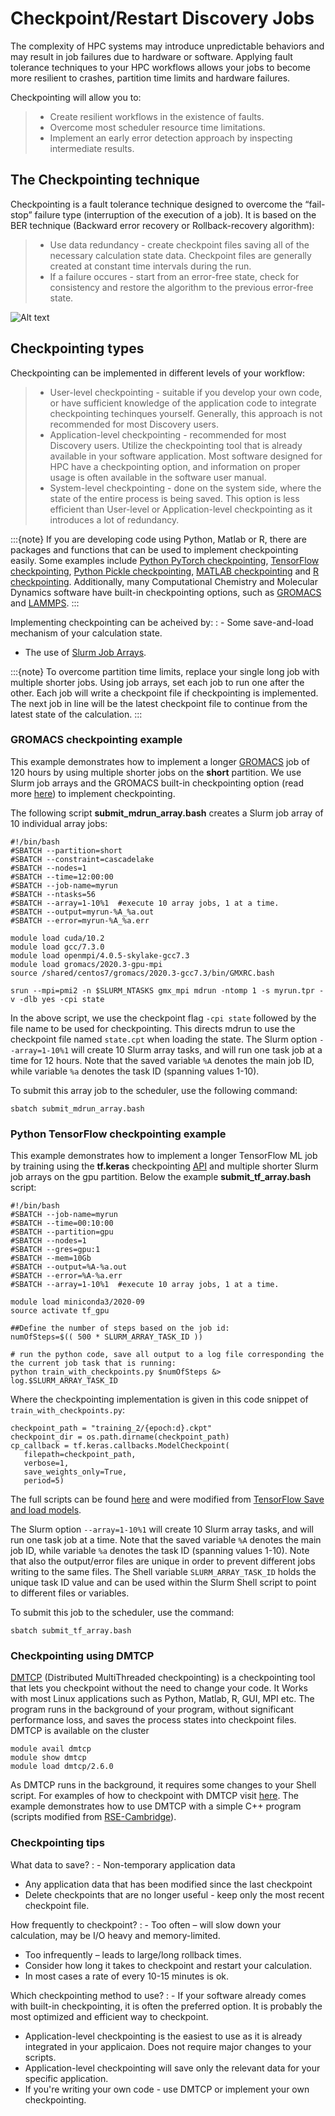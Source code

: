 # Checkpoint/Restart Discovery Jobs

The complexity of HPC systems may introduce unpredictable behaviors and may result in job failures due to hardware or software. Applying fault tolerance techniques to your HPC workflows allows your jobs to become more resilient to crashes, partition time limits and hardware failures.

Checkpointing will allow you to:

> - Create resilient workflows in the existence of faults.
> - Overcome most scheduler resource time limitations.
> - Implement an early error detection approach by inspecting intermediate results.

## The Checkpointing technique

Checkpointing is a fault tolerance technique designed to overcome the “fail-stop” failure type (interruption of the execution of a job). It is based on the BER technique (Backward error recovery or Rollback-recovery algorithm):

> - Use data redundancy - create checkpoint files saving all of the necessary calculation state data. Checkpoint files are generally created at constant time intervals during the run.
> - If a failure occures - start from an error-free state, check for consistency and restore the algorithm to the previous error-free state.

![Alt text](../images/checkpointing.png)

## Checkpointing types

Checkpointing can be implemented in different levels of your workflow:

> - User-level checkpointing - suitable if you develop your own code, or have sufficient knowledge of the application code to integrate checkpointing techinques yourself. Generally, this approach is not recommended for most Discovery users.
> - Application-level checkpointing - recommended for most Discovery users. Utilize the checkpointing tool that is already available in your software application. Most software designed for HPC have a checkpointing option, and information on proper usage is often available in the software user manual.
> - System-level checkpointing - done on the system side, where the state of the entire process is being saved. This option is less efficient than User-level or Application-level checkpointing as it introduces a lot of redundancy.

:::{note}
If you are developing code using Python, Matlab or R, there are packages and functions that can be used to implement checkpointing easily. Some examples include [Python PyTorch checkpointing](https://pytorch.org/tutorials/recipes/recipes/saving_and_loading_a_general_checkpoint.html), [TensorFlow checkpointing](https://www.tensorflow.org/guide/checkpoint), [Python Pickle checkpointing](https://deap.readthedocs.io/en/master/tutorials/advanced/checkpoint.html), [MATLAB checkpointing](https://www.mathworks.com/help/gads/work-with-checkpoint-files.html) and [R checkpointing](https://cran.r-project.org/web/packages/checkpoint/vignettes/checkpoint.html). Additionally, many Computational Chemistry and Molecular Dynamics software have built-in checkpointing options, such as [GROMACS](https://manual.gromacs.org/documentation/current/user-guide/managing-simulations.html) and [LAMMPS](https://docs.lammps.org/restart.html).
:::

Implementing checkpointing can be acheived by:
: - Some save-and-load mechanism of your calculation state.
  - The use of [Slurm Job Arrays](https://slurm.schedmd.com/job_array.html).

:::{note}
To overcome partition time limits, replace your single long job with multiple shorter jobs. Using job arrays, set each job to run one after the other. Each job will write a checkpoint file if checkpointing is implemented. The next job in line will be the latest checkpoint file to continue from the latest state of the calculation.
:::

### GROMACS checkpointing example

This example demonstrates how to implement a longer [GROMACS](https://www.gromacs.org/) job of 120 hours by using multiple shorter jobs on the **short** partition. We use Slurm job arrays and the GROMACS built-in checkpointing option (read more [here](https://manual.gromacs.org/documentation/current/user-guide/managing-simulations.html)) to implement checkpointing.

The following script **submit_mdrun_array.bash** creates a Slurm job array of 10 individual array jobs:

```
#!/bin/bash
#SBATCH --partition=short
#SBATCH --constraint=cascadelake
#SBATCH --nodes=1
#SBATCH --time=12:00:00
#SBATCH --job-name=myrun
#SBATCH --ntasks=56
#SBATCH --array=1-10%1  #execute 10 array jobs, 1 at a time.
#SBATCH --output=myrun-%A_%a.out
#SBATCH --error=myrun-%A_%a.err

module load cuda/10.2
module load gcc/7.3.0
module load openmpi/4.0.5-skylake-gcc7.3
module load gromacs/2020.3-gpu-mpi
source /shared/centos7/gromacs/2020.3-gcc7.3/bin/GMXRC.bash

srun --mpi=pmi2 -n $SLURM_NTASKS gmx_mpi mdrun -ntomp 1 -s myrun.tpr -v -dlb yes -cpi state
```

In the above script, we use the checkpoint flag `-cpi state` followed by the file name to be used for checkpointing. This directs mdrun to use the checkpoint file named `state.cpt` when loading the state. The Slurm option `--array=1-10%1` will create 10 Slurm array tasks, and will run one task job at a time for 12 hours. Note that the saved variable `%A` denotes the main job ID, while variable `%a` denotes the task ID (spanning values 1-10).

To submit this array job to the scheduler, use the following command:

```
sbatch submit_mdrun_array.bash
```

### Python TensorFlow checkpointing example

This example demonstrates how to implement a longer TensorFlow ML job by training using the **tf.keras** checkpointing [API](https://www.tensorflow.org/tutorials/keras/save_and_load) and multiple shorter Slurm job arrays on the gpu partition.
Below the example **submit_tf_array.bash** script:

```
#!/bin/bash
#SBATCH --job-name=myrun
#SBATCH --time=00:10:00
#SBATCH --partition=gpu
#SBATCH --nodes=1
#SBATCH --gres=gpu:1
#SBATCH --mem=10Gb
#SBATCH --output=%A-%a.out
#SBATCH --error=%A-%a.err
#SBATCH --array=1-10%1  #execute 10 array jobs, 1 at a time.

module load miniconda3/2020-09
source activate tf_gpu

##Define the number of steps based on the job id:
numOfSteps=$(( 500 * SLURM_ARRAY_TASK_ID ))

# run the python code, save all output to a log file corresponding the the current job task that is running:
python train_with_checkpoints.py $numOfSteps &> log.$SLURM_ARRAY_TASK_ID
```

Where the checkpointing implementation is given in this code snippet of `train_with_checkpoints.py`:

```
checkpoint_path = "training_2/{epoch:d}.ckpt"
checkpoint_dir = os.path.dirname(checkpoint_path)
cp_callback = tf.keras.callbacks.ModelCheckpoint(
   filepath=checkpoint_path,
   verbose=1,
   save_weights_only=True,
   period=5)
```

The full scripts can be found [here](https://github.com/northeastern-rc/training-checkpointing/tree/main/Exercise_2) and were modified from [TensorFlow Save and load models](https://www.tensorflow.org/tutorials/keras/save_and_load).

The Slurm option `--array=1-10%1` will create 10 Slurm array tasks, and will run one task job at a time. Note that the saved variable `%A` denotes the main job ID, while variable `%a` denotes the task ID (spanning values 1-10). Note that also the output/error files are unique in order to prevent different jobs writing to the same files.
The Shell variable `SLURM_ARRAY_TASK_ID` holds the unique task ID value and can be used within the Slurm Shell script to point to different files or variables.

To submit this job to the scheduler, use the command:

```
sbatch submit_tf_array.bash
```

### Checkpointing using DMTCP

[DMTCP](https://dmtcp.sourceforge.io/) (Distributed MultiThreaded checkpointing) is a checkpointing tool that lets you checkpoint without the need to change your code. It Works with most Linux applications such as Python, Matlab, R, GUI, MPI etc.
The program runs in the background of your program, without significant performance loss, and saves the process states into checkpoint files. DMTCP is available on the cluster

```
module avail dmtcp
module show dmtcp
module load dmtcp/2.6.0
```

As DMTCP runs in the background, it requires some changes to your Shell script. For examples of how to checkpoint with DMTCP visit [here](https://github.com/northeastern-rc/training-checkpointing/tree/main/Exercise_3).
The example demonstrates how to use DMTCP with a simple C++ program (scripts modified from [RSE-Cambridge](https://github.com/RSE-Cambridge/dmtcp-tests)).

### Checkpointing tips

What data to save?
: - Non-temporary application data
  - Any application data that has been modified since the last checkpoint
  - Delete checkpoints that are no longer useful - keep only the most recent checkpoint file.

How frequently to checkpoint?
: - Too often – will slow down your calculation, may be I/O heavy and memory-limited.
  - Too infrequently – leads to large/long rollback times.
  - Consider how long it takes to checkpoint and restart your calculation.
  - In most cases a rate of every 10-15 minutes is ok.

Which checkpointing method to use?
: - If your software already comes with built-in checkpointing, it is often the preferred option. It is probably the most optimized and efficient way to checkpoint.
  - Application-level checkpointing is the easiest to use as it is already integrated in your applicaion. Does not require major changes to your scripts.
  - Application-level checkpointing will save only the relevant data for your specific application.
  - If you're writing your own code - use DMTCP or implement your own checkpointing.
